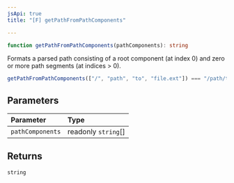 ```yaml
---
jsApi: true
title: "[F] getPathFromPathComponents"

---
```

```ts
function getPathFromPathComponents(pathComponents): string
```

Formats a parsed path consisting of a root component (at index 0) and zero or more path
segments (at indices > 0).

```ts
getPathFromPathComponents(["/", "path", "to", "file.ext"]) === "/path/to/file.ext"
```

## Parameters

| Parameter | Type |
| :------ | :------ |
| `pathComponents` | readonly `string`[] |

## Returns

`string`

